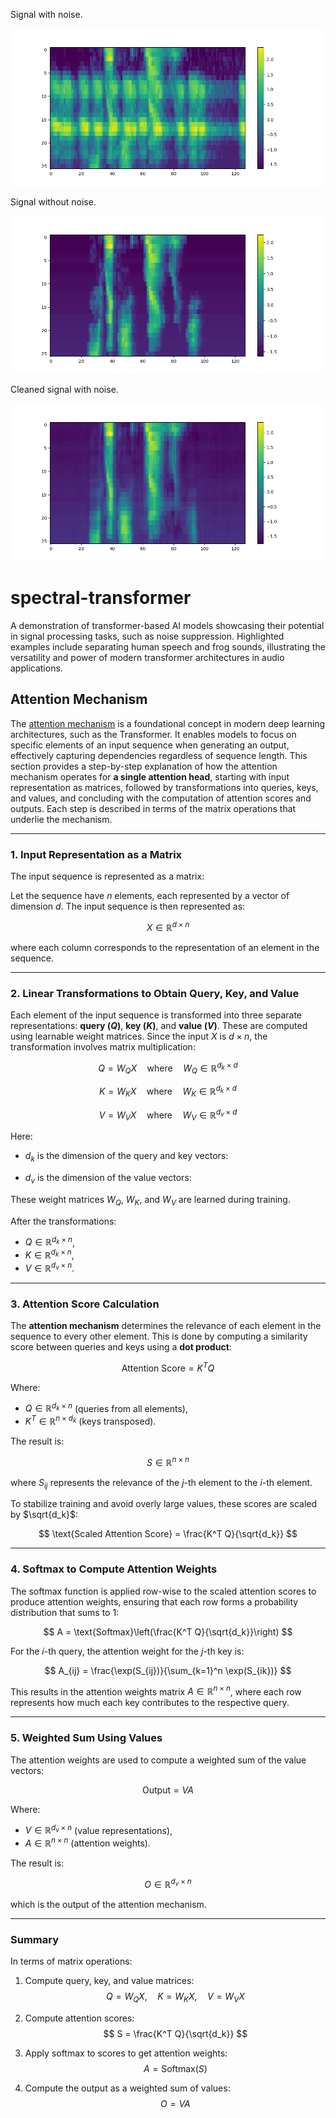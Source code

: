 Signal with noise.

![Signal with noise](figures/Figure_1.png)

Signal without noise.

![Signal without noise.](figures/Figure_2.png)

Cleaned signal with noise.

![Cleaned signal with noise](figures/Figure_3.png)


# spectral-transformer
A demonstration of transformer-based AI models showcasing their potential in signal processing tasks, such as noise suppression. Highlighted examples include separating human speech and frog sounds, illustrating the versatility and power of modern transformer architectures in audio applications.

## Attention Mechanism

The [attention mechanism](https://arxiv.org/html/1706.03762v7) is a foundational concept in modern deep learning architectures, such as the Transformer. It enables models to focus on specific elements of an input sequence when generating an output, effectively capturing dependencies regardless of sequence length. This section provides a step-by-step explanation of how the attention mechanism operates for **a single attention head**, starting with input representation as matrices, followed by transformations into queries, keys, and values, and concluding with the computation of attention scores and outputs. Each step is described in terms of the matrix operations that underlie the mechanism.

---

### 1. **Input Representation as a Matrix**

The input sequence is represented as a matrix:

Let the sequence have $n$ elements, each represented by a vector of dimension $d$. The input sequence is then represented as:

$$
X \in \mathbb{R}^{d \times n}
$$

where each column corresponds to the representation of an element in the sequence.

---

### 2. **Linear Transformations to Obtain Query, Key, and Value**

Each element of the input sequence is transformed into three separate representations: **query ($Q$)**, **key ($K$)**, and **value ($V$)**. These are computed using learnable weight matrices. Since the input $X$ is $d \times n$, the transformation involves matrix multiplication:

$$
Q = W_Q X \quad \text{where} \quad W_Q \in \mathbb{R}^{d_k \times d}
$$

$$
K = W_K X \quad \text{where} \quad W_K \in \mathbb{R}^{d_k \times d}
$$

$$
V = W_V X \quad \text{where} \quad W_V \in \mathbb{R}^{d_v \times d}
$$

Here:
- $d_k$ is the dimension of the query and key vectors:  

- $d_v$ is the dimension of the value vectors:  

These weight matrices $W_Q$, $W_K$, and $W_V$ are learned during training.

After the transformations:
- $Q \in \mathbb{R}^{d_k \times n}$,
- $K \in \mathbb{R}^{d_k \times n}$,
- $V \in \mathbb{R}^{d_v \times n}$.

---

### 3. **Attention Score Calculation**

The **attention mechanism** determines the relevance of each element in the sequence to every other element. This is done by computing a similarity score between queries and keys using a **dot product**:

$$
\text{Attention Score} = K^T Q
$$

Where:
- $Q \in \mathbb{R}^{d_k \times n}$ (queries from all elements),
- $K^T \in \mathbb{R}^{n \times d_k}$ (keys transposed).

The result is:

$$
S \in \mathbb{R}^{n \times n}
$$

where $S_{ij}$ represents the relevance of the $j$-th element to the $i$-th element.

To stabilize training and avoid overly large values, these scores are scaled by $\sqrt{d_k}$:

$$
\text{Scaled Attention Score} = \frac{K^T Q}{\sqrt{d_k}}
$$

---

### 4. **Softmax to Compute Attention Weights**

The softmax function is applied row-wise to the scaled attention scores to produce attention weights, ensuring that each row forms a probability distribution that sums to 1:

$$
A = \text{Softmax}\left(\frac{K^T Q}{\sqrt{d_k}}\right)
$$

For the $i$-th query, the attention weight for the $j$-th key is:

$$
A_{ij} = \frac{\exp(S_{ij})}{\sum_{k=1}^n \exp(S_{ik})}
$$

This results in the attention weights matrix $A \in \mathbb{R}^{n \times n}$, where each row represents how much each key contributes to the respective query.

---

### 5. **Weighted Sum Using Values**

The attention weights are used to compute a weighted sum of the value vectors:

$$
\text{Output} = V A
$$

Where:
- $V \in \mathbb{R}^{d_v \times n}$ (value representations),
- $A \in \mathbb{R}^{n \times n}$ (attention weights).

The result is:

$$
O \in \mathbb{R}^{d_v \times n}
$$

which is the output of the attention mechanism.

---

### Summary

In terms of matrix operations:

1. Compute query, key, and value matrices:
   $$
   Q = W_Q X, \quad K = W_K X, \quad V = W_V X
   $$

2. Compute attention scores:
   $$
   S = \frac{K^T Q}{\sqrt{d_k}}
   $$

3. Apply softmax to scores to get attention weights:
   $$
   A = \text{Softmax}(S)
   $$

4. Compute the output as a weighted sum of values:
   $$
   O = V A
   $$


